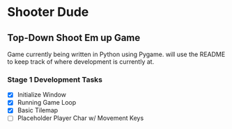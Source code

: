 # Shooter Dude

## Top-Down Shoot Em up Game

Game currently being written in Python using Pygame. will use the README to keep track of where development is currently at.

### Stage 1 Development Tasks

- [x] Initialize Window
- [x] Running Game Loop
- [x] Basic Tilemap
- [ ] Placeholder Player Char w/ Movement Keys